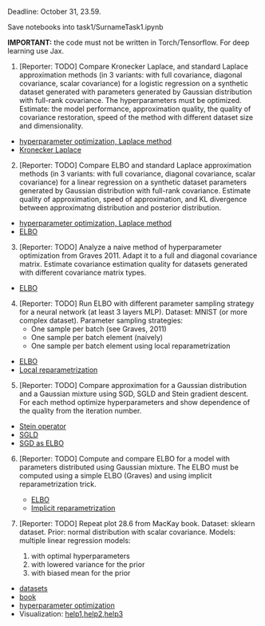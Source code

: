 Deadline: October 31, 23.59.

Save notebooks into task1/SurnameTask1.ipynb

**IMPORTANT:** the code must not be written in Torch/Tensorflow. For deep learning use Jax.


1.  [Reporter: TODO]  Compare Kronecker Laplace, and standard Laplace approximation methods (in 3 variants: with full covariance, diagonal covariance, scalar covariance) for a logistic regression on a synthetic dataset generated with
 parameters generated by Gaussian distribution with full-rank covariance. The hyperparameters must be optimized. Estimate: the model performance, approximation quality, the quality of covariance restoration, speed of the method with different dataset size and dimensionality.
* [hyperparameter optimization, Laplace method](http://strijov.com/papers/HyperOptimizationEng.pdf)
* [Kronecker Laplace](https://discovery.ucl.ac.uk/id/eprint/10080902/1/kflaplace.pdf)
  
2.  [Reporter: TODO]  Compare ELBO and standard Laplace approximation methods (in 3 variants: with full covariance, diagonal covariance, scalar covariance) for a linear regression on a synthetic dataset  parameters generated by Gaussian distribution with full-rank covariance.
Estimate quality of approximation, speed of approximation, and KL divergence between approximatng distribution and posterior distribution.
  * [hyperparameter optimization, Laplace method](http://strijov.com/papers/HyperOptimizationEng.pdf)
  * [ELBO](https://www.cs.toronto.edu/~graves/nips_2011.pdf)

3.  [Reporter: TODO]  Analyze a naive method of hyperparameter optimization from Graves 2011. Adapt it to a full and diagonal covariance matrix. Estimate covariance estimation quality for datasets generated with different covariance matrix types.
* [ELBO](https://www.cs.toronto.edu/~graves/nips_2011.pdf)
  

4.  [Reporter: TODO]  Run ELBO with different parameter sampling strategy for a neural network (at least 3 layers MLP). Dataset: MNIST (or more complex dataset). Parameter sampling strategies:
    - One sample per batch (see Graves, 2011)
    - One sample per batch element (naively)
    -  One sample per batch element using local reparametrization
  * [ELBO](https://www.cs.toronto.edu/~graves/nips_2011.pdf)
  * [Local reparametrization](https://arxiv.org/abs/1506.02557)

5.  [Reporter: TODO]  Compare approximation for a Gaussian distribution and a Gaussian mixture using SGD, SGLD and Stein gradient descent. For each method optimize hyperparameters and show dependence of the quality from the iteration number.
  * [Stein operator](https://proceedings.neurips.cc/paper_files/paper/2016/file/b3ba8f1bee1238a2f37603d90b58898d-Paper.pdf)
  * [SGLD](https://www.stats.ox.ac.uk/~teh/research/compstats/WelTeh2011a.pdf)
  * [SGD as ELBO](https://arxiv.org/abs/1504.01344)  

6.  [Reporter: TODO]  Compute and compare ELBO for a model with parameters distributed using Gaussian mixture. The ELBO must be computed using a simple ELBO (Graves) and using implicit reparametrization trick.
       * [ELBO](https://www.cs.toronto.edu/~graves/nips_2011.pdf)
       * [Implicit reparametrization](https://proceedings.neurips.cc/paper_files/paper/2018/file/92c8c96e4c37100777c7190b76d28233-Paper.pdf)

   
7. [Reporter: TODO] Repeat plot 28.6 from MacKay book. Dataset: sklearn dataset. 
    Prior: normal distribution with scalar covariance. Models: multiple linear regression models:
    1. with optimal hyperparameters
    2. with lowered variance for the prior 
    3. with biased mean for the prior
* [datasets](https://scikit-learn.org/stable/datasets/toy_dataset.html)
* [book](http://www.inference.org.uk/itprnn/book.pdf)
* [hyperparameter optimization](http://strijov.com/papers/HyperOptimizationEng.pdf)
* Visualization: [help1](https://matplotlib.org/stable/users/interactive.html),[help2](https://stackoverflow.com/questions/44329068/jupyter-notebook-interactive-plot-with-widgets),[help3](https://towardsdatascience.com/matplotlib-animations-in-jupyter-notebook-4422e4f0e389)

